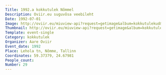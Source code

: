 ```yaml
---
Title: 1992.a kokkutulek Nõmmel
Description: Oviir.eu suguvõsa veebileht
Date: 1992-07-01
Image: http://oviir.eu/miuview-api?request=getimage&album=kokkutulekud&item=1992-29.-kokkutulek-aare-oviiri-juures-nmmel.jpg&size=1200&mode=longest
Thumbnail: http://oviir.eu/miuview-api?request=getimage&album=kokkutulekud&item=1992-29.-kokkutulek-aare-oviiri-juures-nmmel.jpg&size=600&mode=square
Template: event-single
Category: kokkutulek
Organizer: Aare Oviir
Event_date: 1992
Place: Lehola tn, Nõmme, Tallinn
Coordinates: 59.37379, 24.67981
People_count:
Number: 29
---
```

